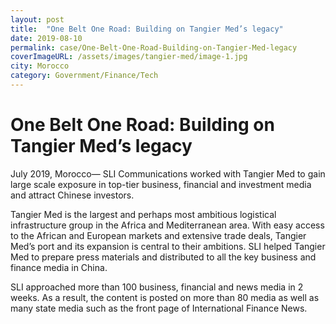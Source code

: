 ```yaml
---
layout: post
title:  "One Belt One Road: Building on Tangier Med’s legacy"
date: 2019-08-10
permalink: case/One-Belt-One-Road-Building-on-Tangier-Med-legacy
coverImageURL: /assets/images/tangier-med/image-1.jpg
city: Morocco
category: Government/Finance/Tech
---
```

<h1>One Belt One Road: Building on Tangier Med’s legacy</h1>
<div class='carousel'>
  <div class='item'><div style="background: url('../assets/images/tangier-med/image-1.jpg');background-size: contain;background-repeat: no-repeat;background-position: center;"></div></div>
  <div class='item'><div style="background: url('../assets/images/tangier-med/image-2.jpg');background-size: contain;background-repeat: no-repeat;background-position: center;"></div></div>
  <div class='item'><div style="background: url('../assets/images/tangier-med/image-3.jpg');background-size: contain;background-repeat: no-repeat;background-position: center;"></div></div>
  <div class='item'><div style="background: url('../assets/images/tangier-med/image-4.jpg');background-size: contain;background-repeat: no-repeat;background-position: center;"></div></div>
</div>
<p>
July 2019, Morocco— SLI Communications worked with Tangier Med to gain large scale exposure in top-tier business, financial and investment media and attract Chinese investors.
</p>
<p>
Tangier Med is the largest and perhaps most ambitious logistical infrastructure group in the Africa and Mediterranean area. With easy access to the African and European markets and extensive trade deals, Tangier Med’s port and its expansion is central to their ambitions. SLI helped Tangier Med to prepare press materials and distributed to all the key business and finance media in China. 
</p>
<p>
SLI approached more than 100 business, financial and news media in 2 weeks. As a result, the content is posted on more than 80 media as well as many state media such as the front page of International Finance News.
</p>
